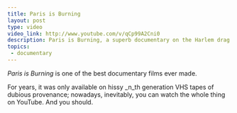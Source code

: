 ```yaml
---
title: Paris is Burning
layout: post
type: video
video_link: http://www.youtube.com/v/qCp99A2Cni0
description: Paris is Burning, a superb documentary on the Harlem drag ball scene of the 1980s.
topics:
 - documentary
---
```

_Paris is Burning_ is one of the best documentary films ever made.

For years, it was only available on hissy _n_th generation VHS tapes of dubious provenance; nowadays, inevitably, you can watch the whole thing on YouTube. And you should.